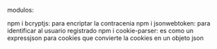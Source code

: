 
modulos: 

npm i bcryptjs: para encriptar la contracenia
npm i jsonwebtoken: para identificar al usuario registrado
npm i cookie-parser: es como un expressjson para cookies que convierte la cookies en un objeto json